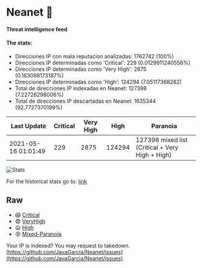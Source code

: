 # Neanet :hocho:
#### Threat intelligence feed
#### The stats:

- Direcciones IP con mala reputacion analizadas: 1762742 (100%)
- Direcciones IP determinadas como 'Critical':  229 (0.0129911240556%)
- Direcciones IP determinadas como 'Very High':  2875 (0.163098173187%)
- Direcciones IP determinadas como 'High':  124294 (7.05117368282)
- Total de direcciones IP indexadas en Neanet:  127398 (7.22726298006%)
- Total de direcciones IP descartadas en Neanet:  1635344 (92.7727370199%)

| Last Update | Critical | Very High | High | Paranoia |
| --- | --- | --- | --- | --- |
| 2021-05-16 01:01:49 | 229 | 2875 | 124294 | 127398 mixed list (Critical + Very High + High)|

![Stats](https://docs.google.com/spreadsheets/d/e/2PACX-1vSnaNMIXVabIpDJjufMlzH7poXnshF3mgd8Is1g9ytUEzVsP5my4Trn8f-xkoLLQ38xpL3HtmUexLo6/pubchart?oid=501124687&format=image)

For the historical stats go to: [link](/stats.csv)
## Raw
- :scream: [Critical](https://raw.githubusercontent.com/JavaGarcia/Neanet/master/blacklists/neanet_critical.txt)
- :fearful: [VeryHigh](https://raw.githubusercontent.com/JavaGarcia/Neanet/master/blacklists/neanet_veryHigh.txtt)
- :frowning: [High](https://raw.githubusercontent.com/JavaGarcia/Neanet/master/blacklists/neanet_high.txt)
- :dizzy_face: [Mixed-Paranoia](https://raw.githubusercontent.com/JavaGarcia/Neanet/master/blacklists/neanet_all.txt)


Your IP is indexed? You may request to takedown. [https://github.com/JavaGarcia/Neanet/issues](https://github.com/JavaGarcia/Neanet/issues)


























































































































































































































































































































































































































































































































































































































































































































































































































































































































































































































































































































































































































































































































































































































































































































































































































































































































































































































































































































































































































































































































































































































































































































































































































































































































































































































































































































































































































































































































































































































































































































































































































































































































































































































































































































































































































































































































































































































































































































































































































































































































































































































































































































































































































































































































































































































































































































































































































































































































































































































































































































































































































































































































































































































































































































































































































































































































































































































































































































































































































































































































































































































































































































































































































































































































































































